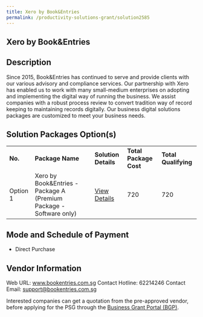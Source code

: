 ```yaml
---
title: Xero by Book&Entries
permalink: /productivity-solutions-grant/solution2585
---
```


## Xero by Book&Entries

## Description

Since 2015, Book&Entries has continued to serve and provide clients with our various advisory and compliance services.  Our partnership with Xero has enabled us to work with many small-medium enterprises on adopting and implementing the digital way of running the business.  We assist companies with a robust process review to convert tradition way of record keeping to maintaining records digitally.  Our business digital solutions packages are customized to meet your business needs.

## Solution Packages Option(s)

<table>
<tr>
<td><b>No.</b></td>
<td><b>Package Name</b></td>
<td><b>Solution Details</b></td>
<td><b>Total Package Cost</b></td>
<td><b>Total Qualifying</b></td>
</tr>
<tr>
<td>Option 1</td>
<td>Xero by Book&Entries - Package A (Premium Package - Software only)</td>
<td><a href='https://www.gobusiness.gov.sg/images/psg/BookEntries_20210235_Desensitised_Annex_3_Part_1.pdf'>View Details</a></td>
<td>720</td>
<td>720</td>
</tr>
</table>

## Mode and Schedule of Payment

 - Direct Purchase

## Vendor Information

 Web URL: www.bookentries.com.sg 
Contact Hotline: 62214246 
Contact Email: support@bookentries.com.sg 


Interested companies can get a quotation from the pre-approved vendor, before applying for the PSG through the <a href='https://www.businessgrants.gov.sg/'>Business Grant Portal (BGP)</a>.
